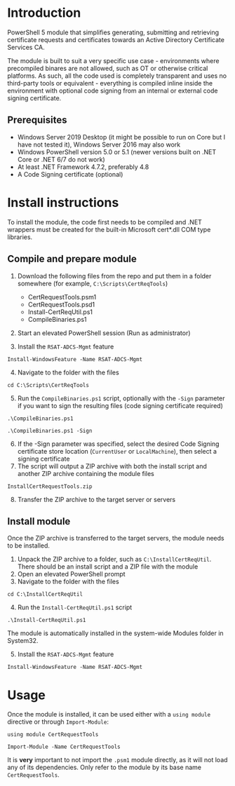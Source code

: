 # Introduction

PowerShell 5 module that simplifies generating, submitting and retrieving certificate requests and certificates towards an Active Directory Certificate Services CA.

The module is built to suit a very specific use case - environments where precompiled binares are not allowed, such as OT or otherwise critical platforms. As such, all the code used is completely transparent and uses no third-party tools or equivalent - everything is compiled inline inside the environment with optional code signing from an internal or external code signing certificate.

## Prerequisites

* Windows Server 2019 Desktop (it might be possible to run on Core but I have not tested it), Windows Server 2016 may also work
* Windows PowerShell version 5.0 or 5.1 (newer versions built on .NET Core or .NET 6/7 do not work)
* At least .NET Framework 4.7.2, preferably 4.8
* A Code Signing certificate (optional)

# Install instructions

To install the module, the code first needs to be compiled and .NET wrappers must be created for the built-in Microsoft cert*.dll COM type libraries.

## Compile and prepare module

1. Download the following files from the repo and put them in a folder somewhere (for example, `C:\Scripts\CertReqTools`)

   * CertRequestTools.psm1
   * CertRequestTools.psd1
   * Install-CertReqUtil.ps1
   * CompileBinaries.ps1

2. Start an elevated PowerShell session (Run as administrator) 

3. Install the `RSAT-ADCS-Mgmt` feature
```
Install-WindowsFeature -Name RSAT-ADCS-Mgmt
```
4. Navigate to the folder with the files
```
cd C:\Scripts\CertReqTools
```
5. Run the `CompileBinaries.ps1` script, optionally with the `-Sign` parameter if you want to sign the resulting files (code signing certificate required)
```
.\CompileBinaries.ps1
```
```
.\CompileBinaries.ps1 -Sign
```
6. If the -Sign parameter was specified, select the desired Code Signing certificate store location (`CurrentUser` or `LocalMachine`), then select a signing certificate 
7. The script will output a ZIP archive with both the install script and another ZIP archive containing the module files
```
InstallCertRequestTools.zip
```
8. Transfer the ZIP archive to the target server or servers

## Install module

Once the ZIP archive is transferred to the target servers, the module needs to be installed.

1. Unpack the ZIP archive to a folder, such as `C:\InstallCertReqUtil`. There should be an install script and a ZIP file with the module
2. Open an elevated PowerShell prompt
3. Navigate to the folder with the files
```
cd C:\InstallCertReqUtil
```
4. Run the `Install-CertReqUtil.ps1` script
```
.\Install-CertReqUtil.ps1
```
The module is automatically installed in the system-wide Modules folder in System32.

5. Install the `RSAT-ADCS-Mgmt` feature
```
Install-WindowsFeature -Name RSAT-ADCS-Mgmt
```

# Usage

Once the module is installed, it can be used either with a `using module` directive or through `Import-Module`:

```
using module CertRequestTools
```
```
Import-Module -Name CertRequestTools
```

It is **very** important to not import the `.psm1` module directly, as it will not load any of its dependencies. Only refer to the module by its base name `CertRequestTools`.
